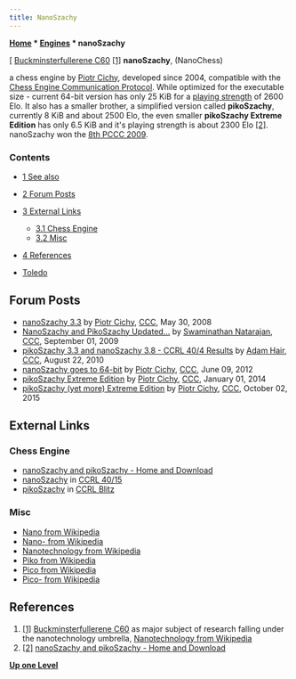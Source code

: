 ```yaml
---
title: NanoSzachy
---
```

**[Home](Home "Home") \* [Engines](Engines "Engines") \* nanoSzachy**



[ [Buckminsterfullerene C60](https://en.wikipedia.org/wiki/Buckminsterfullerene) <a id="cite-note-1" href="#cite-ref-1">[1]</a>
**nanoSzachy**, (NanoChess)  

a chess engine by [Piotr Cichy](Piotr_Cichy "Piotr Cichy"), developed since 2004, compatible with the [Chess Engine Communication Protocol](Chess_Engine_Communication_Protocol "Chess Engine Communication Protocol"). 
While optimized for the executable size - current 64-bit version has only 25 KiB for a [playing strength](Playing_Strength "Playing Strength") of 2600 Elo. 
It also has a smaller brother, a simplified version called **pikoSzachy**, currently 8 KiB and about 2500 Elo, 
the even smaller **pikoSzachy Extreme Edition** has only 6.5 KiB and it's playing strength is about 2300 Elo <a id="cite-note-2" href="#cite-ref-2">[2]</a>. nanoSzachy won the [8th PCCC 2009](PCCC_2009 "PCCC 2009"). 



### Contents


* [1 See also](#see-also)
* [2 Forum Posts](#forum-posts)
* [3 External Links](#external-links)
	+ [3.1 Chess Engine](#chess-engine)
	+ [3.2 Misc](#misc)
* [4 References](#references)






* [Toledo](Toledo "Toledo")


## Forum Posts


* [nanoSzachy 3.3](http://www.talkchess.com/forum3/viewtopic.php?f=2&t=21483) by [Piotr Cichy](Piotr_Cichy "Piotr Cichy"), [CCC](CCC "CCC"), May 30, 2008
* [NanoSzachy and PikoSzachy Updated...](http://www.talkchess.com/forum3/viewtopic.php?f=2&t=29616) by [Swaminathan Natarajan](Swaminathan_Natarajan "Swaminathan Natarajan"), [CCC](CCC "CCC"), September 01, 2009
* [pikoSzachy 3.3 and nanoSzachy 3.8 - CCRL 40/4 Results](http://www.talkchess.com/forum3/viewtopic.php?f=6&t=35856) by [Adam Hair](Adam_Hair "Adam Hair"), [CCC](CCC "CCC"), August 22, 2010
* [nanoSzachy goes to 64-bit](http://www.talkchess.com/forum/viewtopic.php?t=44001) by [Piotr Cichy](Piotr_Cichy "Piotr Cichy"), [CCC](CCC "CCC"), June 09, 2012
* [pikoSzachy Extreme Edition](http://www.talkchess.com/forum/viewtopic.php?t=50717) by [Piotr Cichy](Piotr_Cichy "Piotr Cichy"), [CCC](CCC "CCC"), January 01, 2014
* [pikoSzachy (yet more) Extreme Edition](http://www.talkchess.com/forum/viewtopic.php?t=57812) by [Piotr Cichy](Piotr_Cichy "Piotr Cichy"), [CCC](CCC "CCC"), October 02, 2015


## External Links


### Chess Engine


* [nanoSzachy and pikoSzachy - Home and Download](http://www.kalisz.mm.pl/~pic/nanochess/)
* [nanoSzachy](http://www.computerchess.org.uk/ccrl/4040/cgi/compare_engines.cgi?family=NanoSzachy&print=Rating+list&print=Results+table&print=LOS+table&print=Ponder+hit+table&print=Eval+difference+table&print=Comopp+gamenum+table&print=Overlap+table&print=Score+with+common+opponents) in [CCRL 40/15](CCRL "CCRL")
* [pikoSzachy](https://ccrl.chessdom.com/ccrl/404/cgi/compare_engines.cgi?family=pikoSzachy&print=Rating+list&print=Results+table&print=LOS+table&print=Ponder+hit+table&print=Eval+difference+table&print=Comopp+gamenum+table&print=Overlap+table&print=Score+with+common+opponents) in [CCRL Blitz](CCRL "CCRL")


### Misc


* [Nano from Wikipedia](https://en.wikipedia.org/wiki/Nano)
* [Nano- from Wikipedia](https://en.wikipedia.org/wiki/Nano-)
* [Nanotechnology from Wikipedia](https://en.wikipedia.org/wiki/Nanotechnology)
* [Piko from Wikipedia](https://en.wikipedia.org/wiki/Piko)
* [Pico from Wikipedia](https://en.wikipedia.org/wiki/Pico)
* [Pico- from Wikipedia](https://en.wikipedia.org/wiki/Pico-)


## References


1. <a id="cite-ref-1" href="#cite-note-1">[1]</a> [Buckminsterfullerene C60](https://en.wikipedia.org/wiki/Buckminsterfullerene) as major subject of research falling under the nanotechnology umbrella, [Nanotechnology from Wikipedia](https://en.wikipedia.org/wiki/Nanotechnology)
2. <a id="cite-ref-2" href="#cite-note-2">[2]</a> [nanoSzachy and pikoSzachy - Home and Download](http://www.kalisz.mm.pl/~pic/nanochess/)

**[Up one Level](Engines "Engines")**







 
